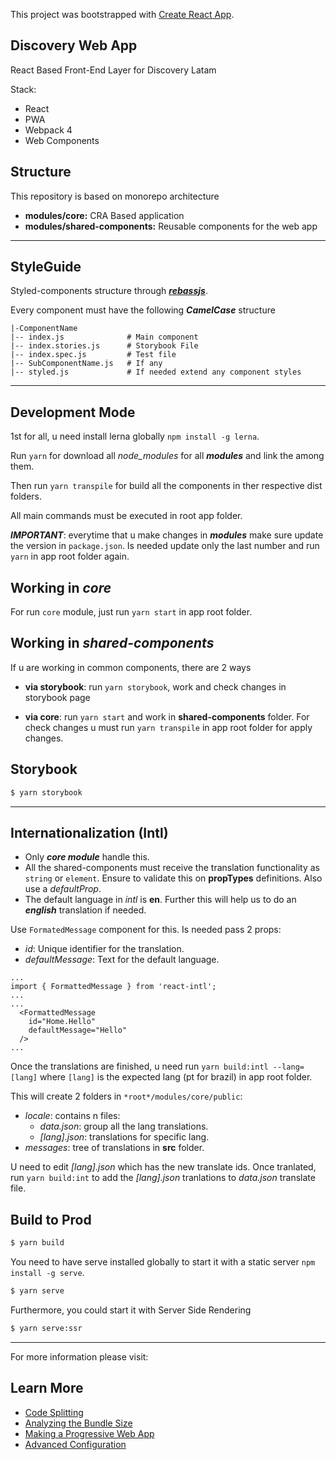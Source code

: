 This project was bootstrapped with [Create React App](https://github.com/facebook/create-react-app).

## Discovery Web App

React Based Front-End Layer for Discovery Latam

Stack:

- React
- PWA
- Webpack 4
- Web Components

## Structure

This repository is based on monorepo architecture

- **modules/core:** CRA Based application
- **modules/shared-components:** Reusable components for the web app
---
## StyleGuide
Styled-components structure through [***rebassjs***](https://rebassjs.org/). 

Every component must have the following ***CamelCase*** structure

```
|-ComponentName
|-- index.js              # Main component
|-- index.stories.js      # Storybook File
|-- index.spec.js         # Test file
|-- SubComponentName.js   # If any
|-- styled.js             # If needed extend any component styles
```
---
## Development Mode

1st for all, u need install lerna globally `npm install -g lerna`.

Run `yarn` for download all *node_modules* for all ***modules*** and link the among them.

Then run `yarn transpile` for build all the components in ther respective dist folders.

All main commands must be executed in root app folder.

***IMPORTANT***: everytime that u make changes in ***modules*** make sure update the version in `package.json`. Is needed update only the last number and run `yarn` in app root folder again.

## Working in *core*

For run `core` module, just run `yarn start` in app root folder.

## Working in *shared-components*

If u are working in common components, there are 2 ways

- **via storybook**: run `yarn storybook`, work and check changes in storybook page

- **via core**: run `yarn start` and work in **shared-components** folder. For check changes u must run `yarn transpile` in app root folder for apply changes.

## Storybook

```sh
$ yarn storybook
```
---
## Internationalization **(Intl)**

- Only ***core module*** handle this.
- All the shared-components must receive the translation functionality  as `string` or `element`. Ensure to validate this on **propTypes** definitions. Also use a *defaultProp*.
- The default language in *intl* is **en**. Further this will help us to do an ***english*** translation if needed.

Use `FormatedMessage` component for this. Is needed pass 2 props:
- *id*: Unique identifier for the translation.
- *defaultMessage*: Text for the default language.

```
...
import { FormattedMessage } from 'react-intl';
...
...
  <FormattedMessage
    id="Home.Hello"
    defaultMessage="Hello"
  />
...
```

Once the translations are finished, u need run `yarn build:intl --lang=[lang]` where `[lang]` is the expected lang (pt for brazil) in app root folder. 

This will create 2 folders in `*root*/modules/core/public`: 
- *locale*: contains n files:
  - *data.json*: group all the lang translations.
  - *[lang].json*: translations for specific lang.
- *messages*: tree of translations in **src** folder. 

U need to edit *[lang].json* which has the new translate ids. Once tranlated, run `yarn build:int` to add the *[lang].json* tranlations to *data.json* translate file.

## Build to Prod

```sh
$ yarn build
```

You need to have serve installed globally to start it with a static server `npm install -g serve`.

```sh
$ yarn serve
```

Furthermore, you could start it with Server Side Rendering

```sh
$ yarn serve:ssr
```

-----
For more information please visit:

## Learn More

- [Code Splitting](https://facebook.github.io/create-react-app/docs/code-splitting)
- [Analyzing the Bundle Size](https://facebook.github.io/create-react-app/docs/analyzing-the-bundle-size)
- [Making a Progressive Web App](https://facebook.github.io/create-react-app/docs/making-a-progressive-web-app)
- [Advanced Configuration](https://facebook.github.io/create-react-app/docs/advanced-configuration)
